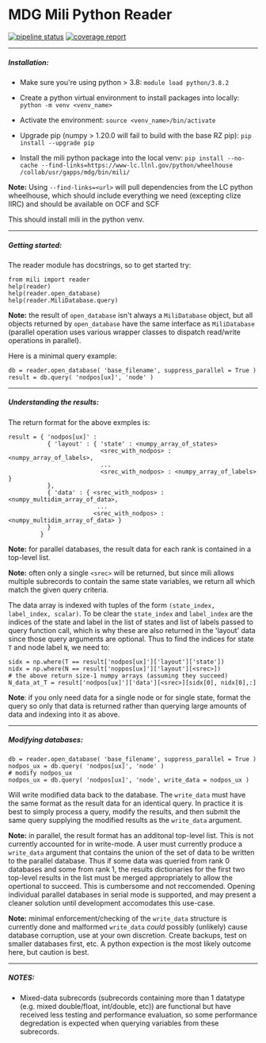 # MDG Mili Python Reader
[![pipeline status](https://rzlc.llnl.gov/gitlab/mili/mili-python/badges/master/pipeline.svg)](https://rzlc.llnl.gov/gitlab/mili/mili-python/-/commits/master)
[![coverage report](https://rzlc.llnl.gov/gitlab/mili/mili-python/badges/master/coverage.svg)](https://rzlc.llnl.gov/gitlab/mili/mili-python/-/commits/master)


---
##### Installation:

  - Make sure you're using python > 3.8:
  `module load python/3.8.2`

  - Create a python virtual environment to install packages into locally:
  `python -m venv <venv_name>`

  - Activate the environment:
  `source <venv_name>/bin/activate`

  - Upgrade pip (numpy > 1.20.0 will fail to build with the base RZ pip):
  `pip install --upgrade pip`

  - Install the mili python package into the local venv:
  `pip install --no-cache --find-links=https://www-lc.llnl.gov/python/wheelhouse /collab/usr/gapps/mdg/bin/mili/`

  **Note:** Using `--find-links=<url>` will pull dependencies from the LC python wheelhouse, which should include everything we need (excepting clize IIRC) and should be available on OCF and SCF

  This should install mili in the python venv.

---
##### Getting started:

  The reader module has docstrings, so to get started try:
  ```
  from mili import reader
  help(reader)
  help(reader.open_database)
  help(reader.MiliDatabase.query)
  ```
  **Note:** the result of `open_database` isn't always a `MiliDatabase` object, but all objects returned by `open_database` have the same interface as `MiliDatabase` (parallel operation uses various wrapper classes to dispatch read/write operations in parallel).

  Here is a minimal query example:
  ```
  db = reader.open_database( 'base_filename', suppress_parallel = True )
  result = db.query( 'nodpos[ux]', 'node' )
  ```
---
##### Understanding the results:

  The return format for the above exmples is:
  ```
  result = { 'nodpos[ux]' : 
             { 'layout' : { 'state' : <numpy_array_of_states>
                            <srec_with_nodpos> : <numpy_array_of_labels>,
                            ...
                            <srec_with_nodpos> : <numpy_array_of_labels> } 
             },
             { 'data' : { <srec_with_nodpos> : <numpy_multidim_array_of_data>,
                           ...
                          <srec_with_nodpos> : <numpy_multidim_array_of_data> }
             }
           }
  ```
  **Note:** for parallel databases, the result data for each rank is contained in a top-level list.

  **Note:** often only a single `<srec>` will be returned, but since mili allows multiple subrecords to contain the same state variables, we return all which match the given query criteria.

  The data array is indexed with tuples of the form `(state_index, label_index, scalar)`. To be clear the `state_index` and `label_index` are the indices of the state and label in the list of states and list of labels passed to query function call, which is why these are also returned in the 'layout' data since those query arguments are optional. Thus to find the indices for state `T` and node label `N`, we need to:
  ```
  sidx = np.where(T == result['nodpos[ux]']['layout']['state'])
  nidx = np.where(N == result['noppos[ux]']['layout'][<srec>])
  # the above return size-1 numpy arrays (assuming they succeed)
  N_data_at_T = result['nodpos[ux]']['data'][<srec>][sidx[0], nidx[0],:]
  ```
  **Note**: if you only need data for a single node or for single state, format the query so only that data is returned rather than querying large amounts of data and indexing into it as above.

---
##### Modifying databases:

  ```
  db = reader.open_database( 'base_filename', suppress_parallel = True )
  nodpos_ux = db.query( 'nodpos[ux]', 'node' )
  # modify nodpos_ux
  nodpos_ux = db.query( 'nodpos[ux]', 'node', write_data = nodpos_ux )
  ```

  Will write modified data back to the database. The `write_data` must have the same format as the result data for an identical query. In practice it is best to simply process a query, modify the results, and then submit the same query supplying the modified results as the `write_data` argument.

  **Note:** in parallel, the result format has an additonal top-level list. This is not currently accounted for in write-mode. A user must currently produce a `write_data` argument that contains the union of the set of data to be written to the parallel database. Thus if some data was queried from rank 0 databases and some from rank 1, the results dictionaries for the first two top-level results in the list must be merged appropriately to allow the opertional to succeed. This is cumbersome and not reccomended. Opening individual parallel databases in serial mode is supported, and may present a cleaner solution until development accomodates this use-case.

  **Note:** minimal enforcement/checking of the `write_data` structure is currently done and malformed `write_data` *could* possibly (unlikely) cause database corruption, use at your own discretion. Create backups, test on smaller databases first, etc. A python expection is the most likely outcome here, but caution is best.

---
##### NOTES:

  - Mixed-data subrecords (subrecords containing more than 1 datatype (e.g. mixed double/float, int/double, etc)) are functional but have received less testing and performance evaluation, so some performance degredation is expected when querying variables from these subrecords.
